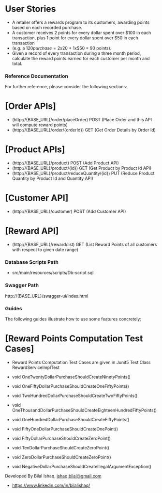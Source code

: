 # User Stories

* A retailer offers a rewards program to its customers, awarding points based on each recorded purchase.
* A customer receives 2 points for every dollar spent over $100 in each transaction, plus 1 point for every dollar
  spent over $50 in each transaction
* (e.g. a $120 purchase = 2x$20 + 1x$50 = 90 points).
* Given a record of every transaction during a three month period, calculate the reward points earned for each
  customer per month and total.

### Reference Documentation



For further reference, please consider the following sections:

# [Order APIs]
* (http://{BASE_URL}/order/placeOrder) POST (Place Order and this API will compute reward points)
* (http://{BASE_URL}/order/{orderId})  GET  (Get Order Details by Order Id)

# [Product APIs]
* (http://{BASE_URL}/product) POST (Add Product API)
* (http://{BASE_URL}/product/{id}) GET (Get Product by Product Id API)
* (http://{BASE_URL}/product/reduceQuantity/{id}) PUT (Reduce Product Quantity by Product Id and Quantity API)

# [Customer API]
* (http://{BASE_URL}/customer) POST (Add Customer API)

# [Reward API]
* (http://{BASE_URL}/reward/list) GET (List Reward Points of all customers with respect to given date range)

### Database Scripts Path 
* src/main/resources/scripts/Db-script.sql

### Swagger Path
http://{BASE_URL}/swagger-ui/index.html

### Guides

The following guides illustrate how to use some features concretely:

# [Reward Points Computation Test Cases]
  
* Reward Points Computation Test Cases are given in Junit5 Test Class RewardServiceImplTest

*  void OneTwentyDollarPurchaseShouldCreateNinetyPoints()
*  void OneFiftyDollarPurchaseShouldCreateOneFiftyPoints()
*  void TwoHundredDollarPurchaseShouldCreateTwoFiftyPoints()
*  void OneThousandDollarPurchaseShouldCreateEighteenHundredFiftyPoints()
*  void OneHundredDollarPurchaseShouldCreateFiftyPoints()
*  void FiftyOneDollarPurchaseShouldCreateOnePoint()
*  void FiftyDollarPurchaseShouldCreateZeroPoint()
*  void TenDollarPurchaseShouldCreateZeroPoint()
*  void ZeroDollarPurchaseShouldCreateZeroPoint()
*  void NegativeDollarPurchaseShouldCreateIllegalArgumentException()

Developed By Bilal Ishaq, ishaq.bilal@gmail.com
* https://www.linkedin.com/in/bilalishaq/
